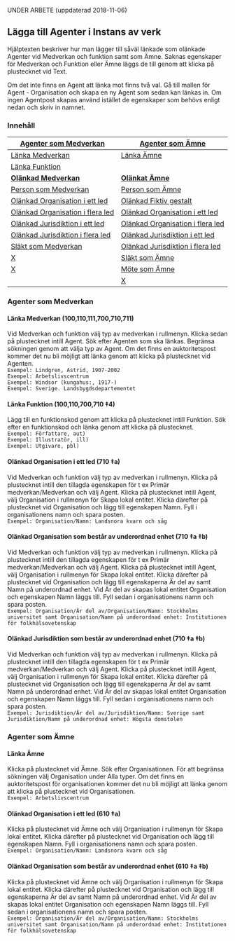 
UNDER ARBETE (uppdaterad 2018-11-06)

## Lägga till Agenter i Instans av verk

Hjälptexten beskriver hur man lägger till såväl länkade som olänkade Agenter vid Medverkan och funktion samt som Ämne. Saknas egenskaper för Medverkan och Funktion eller Ämne läggs de till genom att klicka på plustecknet vid Text.

Om det inte finns en Agent att länka mot finns två val. Gå till mallen för Agent - Organisation och skapa en ny Agent som sedan kan länkas in. Om ingen Agentpost skapas använd istället de egenskaper som behövs enligt nedan och skriv in namnet.


### Innehåll


| [Agenter som Medverkan](#medverkan-och-funktion) | [Agenter som Ämne](#amne)
| ------ | ----------- |
| [Länka Medverkan](#skapad-av) | [Länka Ämne](#namn) |
| [Länka Funktion](#skapad-av) |
| [**Olänkad Medverkan**](#katalogiseringsregler) | [**Olänkat Ämne**](#namn)
| [Person som Medverkan](#person) | [Person som Ämne](#namn) |
| [Olänkad Organisation i ett led](#katalogiseringsregler) | [Olänkad Fiktiv gestalt](#verksamhetens-starttid) |
| [Olänkad Organisation i flera led](#translitterering) | [Olänkad Organisation i ett led](#verksamhetens-sluttid) |
| [Olänkad Jurisdiktion i ett led](#poststatus) | [Olänkad Organisation i flera led](#administrativ-historik) |
| [Olänkad Jurisdiktion i flera led](#poststatus) | [Olänkad Jurisdiktion i ett led](#variant) |
| [Släkt som Medverkan](#poststatus) | [Olänkad Jurisdiktion i flera led](#variant) |
| [X](#uppdatering-av-posten) | [Släkt som Ämne](#identifikator) |
| [X](#differentiering-av-person) | [Möte som Ämne](#nationalitet) | |
| | [X](#tid-for-grundande) | |
 


### Agenter som Medverkan

#### Länka Medverkan (100,110,111,700,710,711)
Vid Medverkan och funktion välj typ av medverkan i rullmenyn. Klicka sedan på plustecknet intill Agent. Sök efter Agenten som ska länkas. Begränsa sökningen genom att välja typ av Agent. Om det finns en auktoritetspost kommer det nu bli möjligt att länka genom att klicka på plustecknet vid Agenten.
  <br/>```Exempel: Lindgren, Astrid, 1907-2002```
  <br/>```Exempel: Arbetslivscentrum```
  <br/>```Exempel: Windsor (kungahus:, 1917-)```
  <br/>```Exempel: Sverige. Landsbygdsdepartementet```
  

#### Länka Funktion (100,110,700,710 ‡4)
Lägg till en funktionskod genom att klicka på plustecknet intill Funktion. Sök efter en funktionskod och länka genom att klicka på plustecknet.
   <br/>```Exempel: Författare, aut)```
   <br/>```Exempel: Illustratör, ill)```
   <br/>```Exempel: Utgivare, pbl)```

#### Olänkad Organisation i ett led (710 ‡a)
Vid Medverkan och funktion välj typ av medverkan i rullmenyn. Klicka på plustecknet intill den tillagda egenskapen för t ex Primär medverkan/Medverkan och välj Agent. Klicka på plustecknet intill Agent, välj Organisation i rullmenyn för Skapa lokal entitet. Klicka därefter på plustecknet vid Organisation och lägg till egenskapen Namn. Fyll i organisationens namn och spara posten.
  <br/>```Exempel: Organisation/Namn: Landsnora kvarn och såg```

#### Olänkad Organisation som består av underordnad enhet (710 ‡a ‡b)
Vid Medverkan och funktion välj typ av medverkan i rullmenyn. Klicka på plustecknet intill den tillagda egenskapen för t ex Primär medverkan/Medverkan och välj Agent. Klicka på plustecknet intill Agent, välj Organisation i rullmenyn för Skapa lokal entitet. Klicka därefter på plustecknet vid Organisation och lägg till egenskaperna Är del av samt Namn på underordnad enhet. Vid Är del av skapas lokal entitet Organisation och egenskapen Namn läggs till. Fyll sedan i organisationens namn och spara posten.
<br/>```Exempel: Organisation/Är del av/Organisation/Namn: Stockholms universitet samt Organisation/Namn på underordnad enhet: Institutionen för folkhälsovetenskap```


#### Olänkad Jurisdiktion som består av underordnad enhet (710 ‡a ‡b)
Vid Medverkan och funktion välj typ av medverkan i rullmenyn. Klicka på plustecknet intill den tillagda egenskapen för t ex Primär medverkan/Medverkan och välj Agent. Klicka på plustecknet intill Agent, välj Organisation i rullmenyn för Skapa lokal entitet. Klicka därefter på plustecknet vid Organisation och lägg till egenskaperna Är del av samt Namn på underordnad enhet. Vid Är del av skapas lokal entitet Organisation och egenskapen Namn läggs till. Fyll sedan i organisationens namn och spara posten.
<br/>```Exempel: Jurisdiktion/Är del av/Jurisdiktion/Namn: Sverige samt Jurisdiktion/Namn på underordnad enhet: Högsta domstolen```


### Agenter som Ämne

#### Länka Ämne

Klicka på plustecknet vid Ämne. Sök efter Organisationen. För att begränsa sökningen välj Organisation under Alla typer. Om det finns en auktoritetspost för organisationen kommer det nu bli möjligt att länka genom att klicka på plustecknet vid Organisationen.
  <br/>```Exempel: Arbetslivscentrum```

#### Olänkad Organisation i ett led (610 ‡a)
Klicka på plustecknet vid Ämne och välj Organisation i rullmenyn för Skapa lokal entitet. Klicka därefter på plustecknet vid Organisation och lägg till egenskapen Namn. Fyll i organisationens namn och spara posten.
  <br/>```Exempel: Organisation/Namn: Landsnora kvarn och såg```

#### Olänkad Organisation som består av underordnad enhet (610 ‡a ‡b)
Klicka på plustecknet vid Ämne och välj Organisation i rullmenyn för Skapa lokal entitet. Klicka därefter på plustecknet vid  Organisation och lägg till egenskaperna Är del av samt Namn på underordnad enhet. Vid Är del av skapas lokal entitet Organisation och egenskapen Namn läggs till. Fyll sedan i organisationens namn och spara posten.
<br/>```Exempel: Organisation/Är del av/Organisation/Namn: Stockholms universitet samt Organisation/Namn på underordnad enhet: Institutionen för folkhälsovetenskap```


